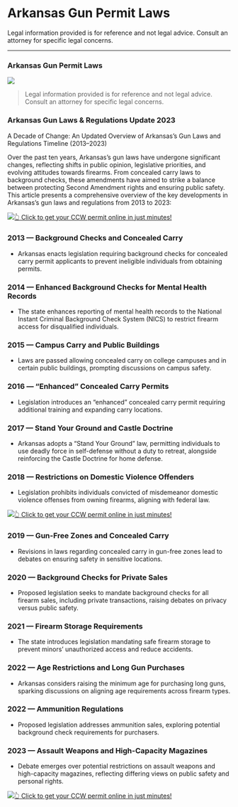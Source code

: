 # Arkansas Gun Permit Laws

Legal information provided is for reference and not legal advice. Consult an attorney for specific legal concerns. 

* * *

### Arkansas Gun Permit Laws

![](https://cdn-images-1.medium.com/max/800/1*ZuVf1cTUQS7Fig0Mf3QrXQ.png)

> Legal information provided is for reference and not legal advice. Consult an attorney for specific legal concerns.

### Arkansas Gun Laws & Regulations Update 2023

A Decade of Change: An Updated Overview of Arkansas’s Gun Laws and Regulations Timeline (2013–2023)

Over the past ten years, Arkansas’s gun laws have undergone significant changes, reflecting shifts in public opinion, legislative priorities, and evolving attitudes towards firearms. From concealed carry laws to background checks, these amendments have aimed to strike a balance between protecting Second Amendment rights and ensuring public safety. This article presents a comprehensive overview of the key developments in Arkansas’s gun laws and regulations from 2013 to 2023:

[![](https://cdn-images-1.medium.com/max/1200/1*aCmvRhaa5Xjz4zDZxHzAjg.png)](https://sndn.to/ccw)[👆 Click to get your CCW permit online in just minutes!](https://sndn.to/ccw)

### 2013 — Background Checks and Concealed Carry

  * Arkansas enacts legislation requiring background checks for concealed carry permit applicants to prevent ineligible individuals from obtaining permits.



### 2014 — Enhanced Background Checks for Mental Health Records

  * The state enhances reporting of mental health records to the National Instant Criminal Background Check System (NICS) to restrict firearm access for disqualified individuals.



### 2015 — Campus Carry and Public Buildings

  * Laws are passed allowing concealed carry on college campuses and in certain public buildings, prompting discussions on campus safety.



### 2016 — “Enhanced” Concealed Carry Permits

  * Legislation introduces an “enhanced” concealed carry permit requiring additional training and expanding carry locations.



### 2017 — Stand Your Ground and Castle Doctrine

  * Arkansas adopts a “Stand Your Ground” law, permitting individuals to use deadly force in self-defense without a duty to retreat, alongside reinforcing the Castle Doctrine for home defense.



### 2018 — Restrictions on Domestic Violence Offenders

  * Legislation prohibits individuals convicted of misdemeanor domestic violence offenses from owning firearms, aligning with federal law.


[![](https://cdn-images-1.medium.com/max/1200/1*TMCVgNoKp2NAtvLSAMkaJg.png)](https://sndn.to/ccw)[👆 Click to get your CCW permit online in just minutes!](https://sndn.to/ccw)

### 2019 — Gun-Free Zones and Concealed Carry

  * Revisions in laws regarding concealed carry in gun-free zones lead to debates on ensuring safety in sensitive locations.



### 2020 — Background Checks for Private Sales

  * Proposed legislation seeks to mandate background checks for all firearm sales, including private transactions, raising debates on privacy versus public safety.



### 2021 — Firearm Storage Requirements

  * The state introduces legislation mandating safe firearm storage to prevent minors’ unauthorized access and reduce accidents.



### 2022 — Age Restrictions and Long Gun Purchases

  * Arkansas considers raising the minimum age for purchasing long guns, sparking discussions on aligning age requirements across firearm types.



### 2022 — Ammunition Regulations

  * Proposed legislation addresses ammunition sales, exploring potential background check requirements for purchasers.



### 2023 — Assault Weapons and High-Capacity Magazines

  * Debate emerges over potential restrictions on assault weapons and high-capacity magazines, reflecting differing views on public safety and personal rights.


[![](https://cdn-images-1.medium.com/max/1200/1*UmVcdbz7GlGdNVJMx2tkag.png)](https://sndn.to/ccw)[👆 Click to get your CCW permit online in just minutes!](https://sndn.to/ccw)

